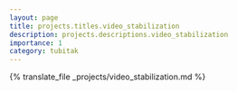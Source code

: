 ```yaml
---
layout: page
title: projects.titles.video_stabilization
description: projects.descriptions.video_stabilization
importance: 1
category: tubitak
---
```


{% translate_file _projects/video_stabilization.md %}